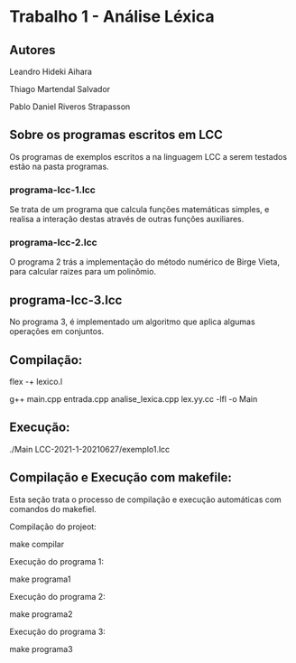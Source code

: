# Trabalho 1 - Análise Léxica

## Autores

Leandro Hideki Aihara

Thiago Martendal Salvador

Pablo Daniel Riveros Strapasson

## Sobre os programas escritos em LCC

Os programas de exemplos escritos a na linguagem LCC a serem testados estão na pasta programas.

### programa-lcc-1.lcc

Se trata de um programa que calcula funções matemáticas simples, e realisa a interação destas através de outras funções auxiliares.

### programa-lcc-2.lcc

O programa 2 trás a implementação do método numérico de Birge Vieta, para calcular raizes para um polinômio.

## programa-lcc-3.lcc

No programa 3, é implementado um algoritmo que aplica algumas operações em conjuntos.

## Compilação:

flex -+ lexico.l

g++ main.cpp entrada.cpp analise_lexica.cpp lex.yy.cc -lfl -o Main

## Execução:

./Main LCC-2021-1-20210627/exemplo1.lcc

## Compilação e Execução com makefile:

Esta seção trata o processo de compilação e execução automáticas com comandos do makefiel.

Compilação do projeot:

make compilar

Execução do programa 1:

make programa1

Execução do programa 2:

make programa2

Execução do programa 3:

make programa3
